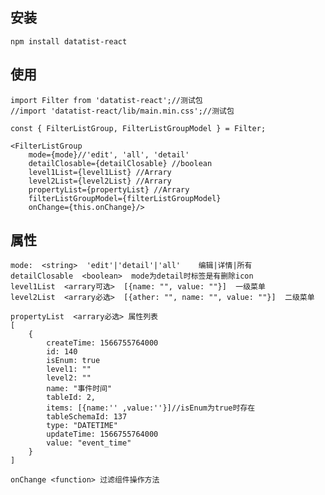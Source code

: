## 安装 ##
    npm install datatist-react
## 使用 ##
    import Filter from 'datatist-react';//测试包
	//import 'datatist-react/lib/main.min.css';//测试包

	const { FilterListGroup, FilterListGroupModel } = Filter;

	<FilterListGroup
	    mode={mode}//'edit', 'all', 'detail'
	    detailClosable={detailClosable} //boolean
	    level1List={level1List} //Arrary
	    level2List={level2List} //Arrary
	    propertyList={propertyList} //Arrary
	    filterListGroupModel={filterListGroupModel}
	    onChange={this.onChange}/>

## 属性 ##
    mode:  <string>  'edit'|'detail'|'all'    编辑|详情|所有
	detailClosable  <boolean>  mode为detail时标签是有删除icon
	level1List  <arrary可选>  [{name: "", value: ""}]  一级菜单
	level2List  <arrary必选>  [{ather: "", name: "", value: ""}]  二级菜单

	propertyList  <arrary必选> 属性列表
	[
		{
			createTime: 1566755764000
			id: 140
			isEnum: true
			level1: ""
			level2: ""
			name: "事件时间"
			tableId: 2,
			items: [{name:'' ,value:''}]//isEnum为true时存在
			tableSchemaId: 137
			type: "DATETIME"
			updateTime: 1566755764000
			value: "event_time"	
		}
	]
	
	onChange <function> 过滤组件操作方法